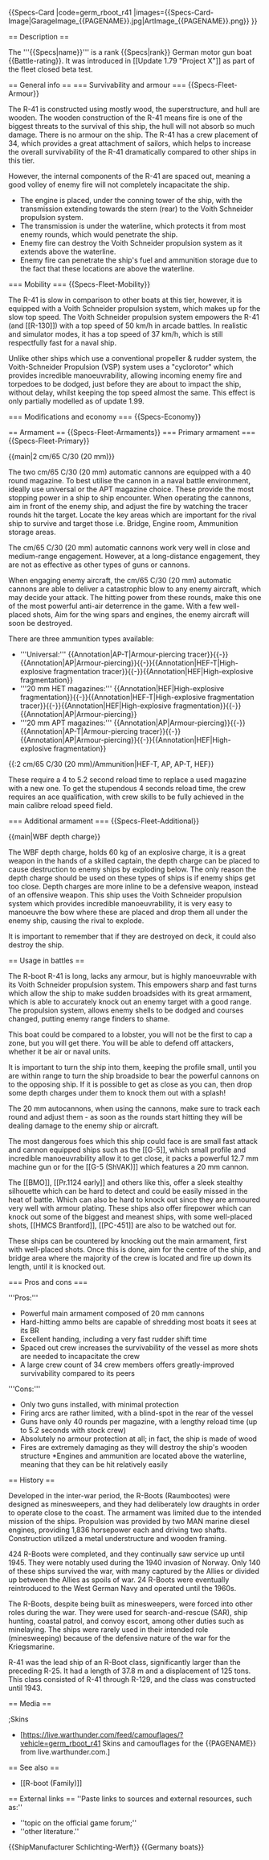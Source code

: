 {{Specs-Card
|code=germ_rboot_r41
|images={{Specs-Card-Image|GarageImage_{{PAGENAME}}.jpg|ArtImage_{{PAGENAME}}.png}}
}}

== Description ==
<!-- ''In the first part of the description, cover the history of the ship's creation and military application. In the second part, tell the reader about using this ship in the game. Add a screenshot: if a beginner player has a hard time remembering vehicles by name, a picture will help them identify the ship in question.'' -->
The '''{{Specs|name}}''' is a rank {{Specs|rank}} German motor gun boat {{Battle-rating}}. It was introduced in [[Update 1.79 "Project X"]] as part of the fleet closed beta test.

== General info ==
=== Survivability and armour ===
{{Specs-Fleet-Armour}}
<!-- ''Talk about the vehicle's armour. Note the most well-defended and most vulnerable zones, e.g. the ammo magazine. Evaluate the composition of components and assemblies responsible for movement and manoeuvrability. Evaluate the survivability of the primary and secondary armaments separately. Don't forget to mention the size of the crew, which plays an important role in fleet mechanics. Save tips on preserving survivability for the "Usage in battles" section. If necessary, use a graphical template to show the most well-protected or most vulnerable points in the armour.'' -->

The R-41 is constructed using mostly wood, the superstructure, and hull are wooden. The wooden construction of the R-41 means fire is one of the biggest threats to the survival of this ship, the hull will not absorb so much damage. There is no armour on the ship. The R-41 has a crew placement of 34, which provides a great attachment of sailors, which helps to increase the overall survivability of the R-41 dramatically compared to other ships in this tier.

However, the internal components of the R-41 are spaced out, meaning a good volley of enemy fire will not completely incapacitate the ship.

* The engine is placed, under the conning tower of the ship, with the transmission extending towards the stern (rear) to the Voith Schneider propulsion system.
* The transmission is under the waterline, which protects it from most enemy rounds, which would penetrate the ship.
* Enemy fire can destroy the Voith Schneider propulsion system as it extends above the waterline.
* Enemy fire can penetrate the ship's fuel and ammunition storage due to the fact that these locations are above the waterline.

=== Mobility ===
{{Specs-Fleet-Mobility}}
<!-- ''Write about the ship's mobility. Evaluate its power and manoeuvrability, rudder rerouting speed, stopping speed at full tilt, with its maximum forward and reverse speed.'' -->

The R-41 is slow in comparison to other boats at this tier, however, it is equipped with a Voith Schneider propulsion system, which makes up for the slow top speed. The Voith Schneider propulsion system empowers the R-41 (and [[R-130]]) with a top speed of 50 km/h in arcade battles. In realistic and simulator modes, it has a top speed of 37 km/h, which is still respectfully fast for a naval ship.

Unlike other ships which use a conventional propeller & rudder system, the Voith-Schneider Propulsion (VSP) system uses a "cyclorotor" which provides incredible manoeuvrability, allowing incoming enemy fire and torpedoes to be dodged, just before they are about to impact the ship, without delay, whilst keeping the top speed almost the same. This effect is only partially modelled as of update 1.99.

=== Modifications and economy ===
{{Specs-Economy}}

== Armament ==
{{Specs-Fleet-Armaments}}
=== Primary armament ===
{{Specs-Fleet-Primary}}
<!-- ''Provide information about the characteristics of the primary armament. Evaluate their efficacy in battle based on their reload speed, ballistics and the capacity of their shells. Add a link to the main article about the weapon: <code><nowiki>{{main|Weapon name (calibre)}}</nowiki></code>. Broadly describe the ammunition available for the primary armament, and provide recommendations on how to use it and which ammunition to choose.'' -->
{{main|2 cm/65 C/30 (20 mm)}}

The two cm/65 C/30 (20 mm) automatic cannons are equipped with a 40 round magazine.
To best utilise the cannon in a naval battle environment, ideally use universal or the APT magazine choice. These provide the most stopping power in a ship to ship encounter. When operating the cannons, aim in front of the enemy ship, and adjust the fire by watching the tracer rounds hit the target. Locate the key areas which are important for the rival ship to survive and target those i.e. Bridge, Engine room, Ammunition storage areas.

The cm/65 C/30 (20 mm) automatic cannons work very well in close and medium-range engagement. However, at a long-distance engagement, they are not as effective as other types of guns or cannons.

When engaging enemy aircraft, the cm/65 C/30 (20 mm) automatic cannons are able to deliver a catastrophic blow to any enemy aircraft, which may decide your attack. The hitting power from these rounds, make this one of the most powerful anti-air deterrence in the game. With a few well-placed shots, Aim for the wing spars and engines, the enemy aircraft will soon be destroyed.

There are three ammunition types available:

* '''Universal:''' {{Annotation|AP-T|Armour-piercing tracer}}{{-}}{{Annotation|AP|Armour-piercing}}{{-}}{{Annotation|HEF-T|High-explosive fragmentation tracer}}{{-}}{{Annotation|HEF|High-explosive fragmentation}}
* '''20 mm HET magazines:''' {{Annotation|HEF|High-explosive fragmentation}}{{-}}{{Annotation|HEF-T|High-explosive fragmentation tracer}}{{-}}{{Annotation|HEF|High-explosive fragmentation}}{{-}}{{Annotation|AP|Armour-piercing}}
* '''20 mm APT magazines:''' {{Annotation|AP|Armour-piercing}}{{-}}{{Annotation|AP-T|Armour-piercing tracer}}{{-}}{{Annotation|AP|Armour-piercing}}{{-}}{{Annotation|HEF|High-explosive fragmentation}}

{{:2 cm/65 C/30 (20 mm)/Ammunition|HEF-T, AP, AP-T, HEF}}

These require a 4 to 5.2 second reload time to replace a used magazine with a new one. To get the stupendous 4 seconds reload time, the crew requires an ace qualification, with crew skills to be fully achieved in the main calibre reload speed field.

=== Additional armament ===
{{Specs-Fleet-Additional}}
<!-- ''Describe the available additional armaments of the ship: depth charges, mines, torpedoes. Talk about their positions, available ammunition and launch features such as dead zones of torpedoes. If there is no additional armament, remove this section.'' -->
{{main|WBF depth charge}}

The WBF depth charge, holds 60 kg of an explosive charge, it is a great weapon in the hands of a skilled captain, the depth charge can be placed to cause destruction to enemy ships by exploding below. The only reason the depth charge should be used on these types of ships is if enemy ships get too close. Depth charges are more inline to be a defensive weapon, instead of an offensive weapon. This ship uses the Voith Schneider propulsion system which provides incredible manoeuvrability, it is very easy to manoeuvre the bow where these are placed and drop them all under the enemy ship, causing the rival to explode.

It is important to remember that if they are destroyed on deck, it could also destroy the ship.

== Usage in battles ==
<!-- ''Describe the technique of using this ship, the characteristics of her use in a team and tips on strategy. Abstain from writing an entire guide – don't try to provide a single point of view, but give the reader food for thought. Talk about the most dangerous opponents for this vehicle and provide recommendations on fighting them. If necessary, note the specifics of playing with this vehicle in various modes (AB, RB, SB).'' -->

The R-boot R-41 is long, lacks any armour, but is highly manoeuvrable with its Voith Schneider propulsion system. This empowers sharp and fast turns which allow the ship to make sudden broadsides with its great armament, which is able to accurately knock out an enemy target with a good range. The propulsion system, allows enemy shells to be dodged and courses changed, putting enemy range finders to shame.

This boat could be compared to a lobster, you will not be the first to cap a zone, but you will get there. You will be able to defend off attackers, whether it be air or naval units.

It is important to turn the ship into them, keeping the profile small, until you are within range to turn the ship broadside to bear the powerful cannons on to the opposing ship. If it is possible to get as close as you can, then drop some depth charges under them to knock them out with a splash!

The 20 mm autocannons, when using the cannons, make sure to track each round and adjust them - as soon as the rounds start hitting they will be dealing damage to the enemy ship or aircraft.

The most dangerous foes which this ship could face is are small fast attack and cannon equipped ships such as the [[G-5]], which small profile and incredible manoeuvrability allow it to get close, it packs a powerful 12.7 mm machine gun or for the [[G-5 (ShVAK)]] which features a 20 mm cannon.

The [[BMO]], [[Pr.1124 early]] and others like this, offer a sleek stealthy silhouette which can be hard to detect and could be easily missed in the heat of battle. Which can also be hard to knock out since they are armoured very well with armour plating. These ships also offer firepower which can knock out some of the biggest and meanest ships, with some well-placed shots, [[HMCS Brantford]], [[PC-451]] are also to be watched out for.

These ships can be countered by knocking out the main armament, first with well-placed shots. Once this is done, aim for the centre of the ship, and bridge area where the majority of the crew is located and fire up down its length, until it is knocked out.

=== Pros and cons ===
<!-- ''Summarise and briefly evaluate the vehicle in terms of its characteristics and combat effectiveness. Mark its pros and cons in the bulleted list. Try not to use more than 6 points for each of the characteristics. Avoid using categorical definitions such as "bad", "good" and the like - use substitutions with softer forms such as "inadequate" and "effective".'' -->

'''Pros:'''

* Powerful main armament composed of 20 mm cannons
* Hard-hitting ammo belts are capable of shredding most boats it sees at its BR
* Excellent handing, including a very fast rudder shift time
* Spaced out crew increases the survivability of the vessel as more shots are needed to incapacitate the crew
* A large crew count of 34 crew members offers greatly-improved survivability compared to its peers


'''Cons:'''

* Only two guns installed, with minimal protection
* Firing arcs are rather limited, with a blind-spot in the rear of the vessel
* Guns have only 40 rounds per magazine, with a lengthy reload time (up to 5.2 seconds with stock crew)
* Absolutely no armour protection at all; in fact, the ship is made of wood
* Fires are extremely damaging as they will destroy the ship's wooden structure
*Engines and ammunition are located above the waterline, meaning that they can be hit relatively easily

== History ==
<!-- ''Describe the history of the creation and combat usage of the ship in more detail than in the introduction. If the historical reference turns out to be too long, take it to a separate article, taking a link to the article about the ship and adding a block "/History" (example: <nowiki>https://wiki.warthunder.com/(Ship-name)/History</nowiki>) and add a link to it here using the <code>main</code> template. Be sure to reference text and sources by using <code><nowiki><ref></ref></nowiki></code>, as well as adding them at the end of the article with <code><nowiki><references /></nowiki></code>. This section may also include the ship's dev blog entry (if applicable) and the in-game encyclopedia description (under <code><nowiki>=== In-game description ===</nowiki></code>, also if applicable).'' -->

Developed in the inter-war period, the R-Boots (Raumbootes) were designed as minesweepers, and they had deliberately low draughts in order to operate close to the coast. The armament was limited due to the intended mission of the ships. Propulsion was provided by two MAN marine diesel engines, providing 1,836 horsepower each and driving two shafts. Construction utilized a metal understructure and wooden framing.

424 R-Boots were completed, and they continually saw service up until 1945. They were notably used during the 1940 invasion of Norway. Only 140 of these ships survived the war, with many captured by the Allies or divided up between the Allies as spoils of war. 24 R-Boots were eventually reintroduced to the West German Navy and operated until the 1960s.

The R-Boots, despite being built as minesweepers, were forced into other roles during the war. They were used for search-and-rescue (SAR), ship hunting, coastal patrol, and convoy escort, among other duties such as minelaying. The ships were rarely used in their intended role (minesweeping) because of the defensive nature of the war for the Kriegsmarine.

R-41 was the lead ship of an R-Boot class, significantly larger than the preceding R-25. It had a length of 37.8 m and a displacement of 125 tons. This class consisted of R-41 through R-129, and the class was constructed until 1943.

== Media ==
<!-- ''Excellent additions to the article would be video guides, screenshots from the game, and photos.'' -->

;Skins

* [https://live.warthunder.com/feed/camouflages/?vehicle=germ_rboot_r41 Skins and camouflages for the {{PAGENAME}} from live.warthunder.com.]

== See also ==
<!-- ''Links to articles on the War Thunder Wiki that you think will be useful for the reader, for example:''
* ''reference to the series of the ship;''
* ''links to approximate analogues of other nations and research trees.'' -->

* [[R-boot (Family)]]

== External links ==
''Paste links to sources and external resources, such as:''

* ''topic on the official game forum;''
* ''other literature.''

{{ShipManufacturer Schlichting-Werft}}
{{Germany boats}}